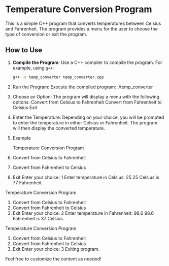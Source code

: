 # Temperature Conversion Program

This is a simple C++ program that converts temperatures between Celsius and Fahrenheit. The program provides a menu for the user to choose the type of conversion or exit the program.

## How to Use

1. **Compile the Program**: Use a C++ compiler to compile the program. For example, using `g++`:
   ```sh
   g++ -o temp_converter temp_converter.cpp
2. Run the Program: Execute the compiled program:
    ./temp_converter

3. Choose an Option: The program will display a menu with the following options:
   Convert from Celsius to Fahrenheit
   Convert from Fahrenheit to Celsius
   Exit

4. Enter the Temperature: Depending on your choice, you will be prompted to enter the temperature 
   in either Celsius or Fahrenheit. The program will then display the converted temperature.
5. Example

   Temperature Conversion Program
1. Convert from Celsius to Fahrenheit
2. Convert from Fahrenheit to Celsius
3. Exit
Enter your choice: 1
Enter temperature in Celsius: 25
25 Celsius is 77 Fahrenheit.

Temperature Conversion Program
1. Convert from Celsius to Fahrenheit
2. Convert from Fahrenheit to Celsius
3. Exit
Enter your choice: 2
Enter temperature in Fahrenheit: 98.6
98.6 Fahrenheit is 37 Celsius.

Temperature Conversion Program
1. Convert from Celsius to Fahrenheit
2. Convert from Fahrenheit to Celsius
3. Exit
Enter your choice: 3
Exiting program.


Feel free to customize the content as needed!


   
